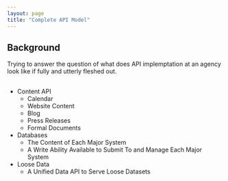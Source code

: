```yaml
---
layout: page
title: "Complete API Model"
---
```


## Background
Trying to answer the question of what does API implemptation at an agency look like if fully and utterly fleshed out.  

## 

* Content API 
  * Calendar 
  * Website Content 
  * Blog 
  * Press Releases 
  * Formal Documents 
* Databases 
  * The Content of Each Major System 
  * A Write Ability Available to Submit To and Manage Each Major System 
* Loose Data 
  * A Unified Data API to Serve Loose Datasets
